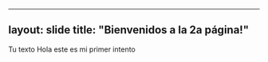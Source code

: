 
---
layout: slide
title: "Bienvenidos a la 2a página!"
---
Tu texto
Hola este es mi primer intento
